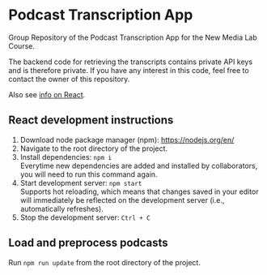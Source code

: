 # Podcast Transcription App

Group Repository of the Podcast Transcription App for the New Media Lab Course.

The backend code for retrieving the transcripts contains private API keys and is therefore private.
If you have any interest in this code, feel free to contact the owner of this repository.

Also see [info on React]( ./React_README.md ).

## React development instructions

1. Download node package manager (npm): https://nodejs.org/en/
2. Navigate to the root directory of the project.
3. Install dependencies: `npm i`  
    Everytime new dependencies are added and installed by collaborators, you will need to run this command again.
4. Start development server: `npm start`  
    Supports hot reloading, which means that changes saved in your editor will immediately be reflected on the development server (i.e., automatically refreshes).
5. Stop the development server: `Ctrl + C`

## Load and preprocess podcasts

Run `npm run update` from the root directory of the project.
